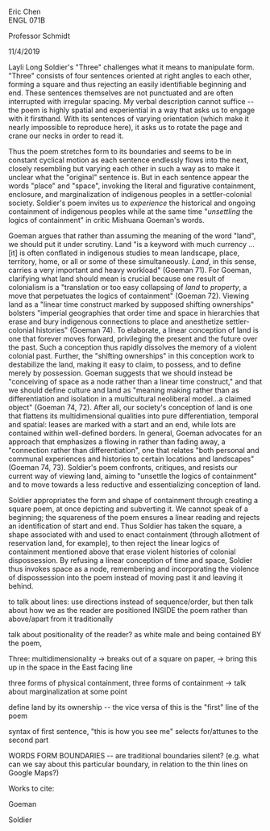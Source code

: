 Eric Chen\
ENGL 071B

Professor Schmidt

11/4/2019

Layli Long Soldier's "Three" challenges what it means to manipulate
form. "Three" consists of four sentences oriented at right angles to
each other, forming a square and thus rejecting an easily identifiable
beginning and end. These sentences themselves are not punctuated and are
often interrupted with irregular spacing. My verbal description cannot
suffice -- the poem is highly spatial and experiential in a way that
asks us to engage with it firsthand. With its sentences of varying
orientation (which make it nearly impossible to reproduce here), it asks
us to rotate the page and crane our necks in order to read it.

Thus the poem stretches form to its boundaries and seems to be in
constant cyclical motion as each sentence endlessly flows into the next,
closely resembling but varying each other in such a way as to make it
unclear what the "original" sentence is. But in each sentence appear the
words "place" and "space", invoking the literal and figurative
containment, enclosure, and marginalization of indigenous peoples in a
settler-colonial society. Soldier's poem invites us to *experience* the
historical and ongoing containment of indigenous peoples while at the
same time "*unsettling* the logics of containment" in critic Mishuana
Goeman's words.

Goeman argues that rather than assuming the meaning of the word "land",
we should put it under scrutiny. Land "is a keyword with much currency
... \[it\] is often conflated in indigenous studies to mean landscape,
place, territory, home, or all or some of these simultaneously. *Land*,
in this sense, carries a very important and heavy workload" (Goeman 71).
For Goeman, clarifying what land should mean is crucial because one
result of colonialism is a "translation or too easy collapsing of *land*
to *property*, a move that perpetuates the logics of containment"
(Goeman 72). Viewing land as a "linear time construct marked by supposed
shifting ownerships" bolsters "imperial geographies that order time and
space in hierarchies that erase and bury indigenous connections to place
and anesthetize settler-colonial histories" (Goeman 74). To elaborate, a
linear conception of land is one that forever moves forward, privileging
the present and the future over the past. Such a conception thus rapidly
dissolves the memory of a violent colonial past. Further, the "shifting
ownerships" in this conception work to destabilize the land, making it
easy to claim, to possess, and to define merely by possession. Goeman
suggests that we should instead be "conceiving of space as a node rather
than a linear time construct," and that we should define culture and
land as "meaning making rather than as differentiation and isolation in
a multicultural neoliberal model...a claimed object" (Goeman 74, 72).
After all, our society's conception of land is one that flattens its
multidimensional qualities into pure differentiation, temporal and
spatial: leases are marked with a start and an end, while lots are
contained within well-defined borders. In general, Goeman advocates for
an approach that emphasizes a flowing in rather than fading away, a
"connection rather than differentiation", one that relates "both
personal and communal experiences and histories to certain locations and
landscapes" (Goeman 74, 73). Soldier's poem confronts, critiques, and
resists our current way of viewing land, aiming to "unsettle the logics
of containment" and to move towards a less reductive and essentializing
conception of land.

Soldier appropriates the form and shape of containment through creating
a square poem, at once depicting and subverting it. We cannot speak of a
beginning; the squareness of the poem ensures a linear reading and
rejects an identification of start and end. Thus Soldier has taken the
square, a shape associated with and used to enact containment (through
allotment of reservation land, for example), to then reject the linear
logics of containment mentioned above that erase violent histories of
colonial dispossession. By refusing a linear conception of time and
space, Soldier thus invokes space as a node, remembering and
incorporating the violence of dispossession into the poem instead of
moving past it and leaving it behind.

to talk about lines: use directions instead of sequence/order, but then
talk about how we as the reader are positioned INSIDE the poem rather
than above/apart from it traditionally

talk about positionality of the reader? as white male and being
contained BY the poem,

Three: multidimensionality -\> breaks out of a square on paper, -\>
bring this up in the space in the East facing line

three forms of physical containment, three forms of containment -\> talk
about marginalization at some point

define land by its ownership -- the vice versa of this is the "first"
line of the poem

syntax of first sentence, "this is how you see me" selects for/attunes
to the second part

WORDS FORM BOUNDARIES -- are traditional boundaries silent? (e.g. what
can we say about this particular boundary, in relation to the thin lines
on Google Maps?)

Works to cite:

Goeman

Soldier
